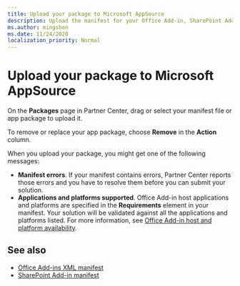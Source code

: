 ```yaml
---
title: Upload your package to Microsoft AppSource
description: Upload the manifest for your Office Add-in, SharePoint Add-in, Microsoft Teams app, or Power BI custom visual.
ms.author: mingshen
ms.date: 11/24/2020
localization_priority: Normal
---
```


# Upload your package to Microsoft AppSource

On the **Packages** page in Partner Center, drag or select your manifest file or app package to upload it.

To remove or replace your app package, choose **Remove** in the **Action** column.

When you upload your package, you might get one of the following messages:

- **Manifest errors**. If your manifest contains errors, Partner Center reports those errors and you have to resolve them before you can submit your solution.
- **Applications and platforms supported**. Office Add-in host applications and platforms are specified in the **Requirements** element in your manifest. Your solution will be validated against all the applications and platforms listed. For more information, see [Office Add-in host and platform availability](/office/dev/add-ins/overview/office-add-in-availability).

## See also

- [Office Add-ins XML manifest](/office/dev/add-ins/develop/add-in-manifests?tabs=tabid-1)
- [SharePoint Add-in manifest](/sharepoint/dev/sp-add-ins/explore-the-app-manifest-structure-and-the-package-of-a-sharepoint-add-in)